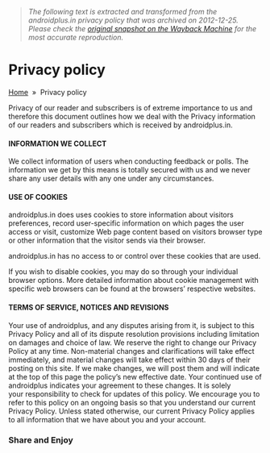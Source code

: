 > *The following text is extracted and transformed from the androidplus.in privacy policy that was archived on 2012-12-25. Please check the [original snapshot on the Wayback Machine](https://web.archive.org/web/20121225220440id_/http%3A//androidplus.in/privacy-policy) for the most accurate reproduction.*

# Privacy policy

[Home](http://androidplus.in/)  »  Privacy policy

Privacy of our reader and subscribers is of extreme importance to us and therefore this document outlines how we deal with the Privacy information of our readers and subscribers which is received by androidplus.in.

#### **INFORMATION WE COLLECT**

We collect information of users when conducting feedback or polls. The information we get by this means is totally secured with us and we never share any user details with any one under any circumstances.

#### **USE OF COOKIES**

androidplus.in does uses cookies to store information about visitors preferences, record user-specific information on which pages the user access or visit, customize Web page content based on visitors browser type or other information that the visitor sends via their browser.

androidplus.in has no access to or control over these cookies that are used.

If you wish to disable cookies, you may do so through your individual browser options. More detailed information about cookie management with specific web browsers can be found at the browsers’ respective websites.

#### **TERMS OF SERVICE, NOTICES AND REVISIONS**

Your use of androidplus, and any disputes arising from it, is subject to this Privacy Policy and all of its dispute resolution provisions including limitation on damages and choice of law. We reserve the right to change our Privacy Policy at any time. Non-material changes and clarifications will take effect immediately, and material changes will take effect within 30 days of their posting on this site. If we make changes, we will post them and will indicate at the top of this page the policy’s new effective date. Your continued use of androidplus indicates your agreement to these changes. It is solely your responsibility to check for updates of this policy. We encourage you to refer to this policy on an ongoing basis so that you understand our current Privacy Policy. Unless stated otherwise, our current Privacy Policy applies to all information that we have about you and your account.

### Share and Enjoy

